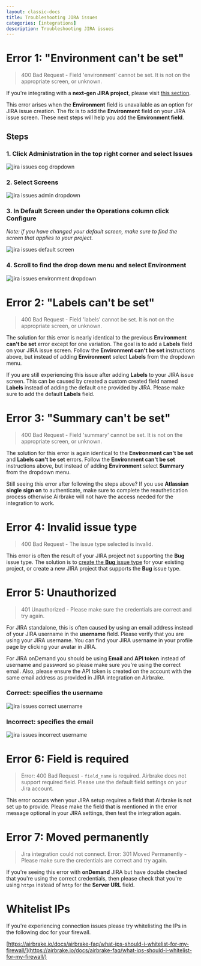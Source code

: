 ```yaml
---
layout: classic-docs
title: Troubleshooting JIRA issues
categories: [integrations]
description: Troubleshooting JIRA issues
---
```


# Error 1: "Environment can't be set"

>400 Bad Request - Field 'environment' cannot be set. It is not on the appropriate screen, or unknown.

If you're integrating with a **next-gen JIRA project**, please visit
[this section](/docs/integrations/jira/#integrating-with-a-next-gen-jira-project).

This error arises when the **Environment** field is unavailable as an option
for JIRA issue creation.
The fix is to add the **Environment** field on your JIRA issue screen. These
next steps will help you add the **Environment field**.

## Steps

### 1. Click **Administration** in the top right corner and select **Issues**

![jira issues cog dropdown](/docs/assets/img/docs/integrations/jira_issues_cog_dropdown.png)

### 2. Select **Screens**

![jira issues admin dropdown](/docs/assets/img/docs/integrations/jira_issues_admin_dropdown.png)

### 3. In **Default Screen** under the **Operations** column click **Configure**
*Note: if you have changed your default screen, make sure to find the screen
that applies to your project.*

![jira issues default screen](/docs/assets/img/docs/integrations/jira_issues_default_screen.png)

### 4. Scroll to find the drop down menu and select **Environment**

![jira issues environment dropdown](/docs/assets/img/docs/integrations/jira_issues_environment_dropdown.png)

# Error 2: "Labels can't be set"

>400 Bad Request - Field 'labels' cannot be set. It is not on the appropriate screen, or unknown.

The solution for this error is nearly identical to the previous **Environment
can't be set** error except for one variation. The goal is to add a **Labels**
field on your JIRA issue screen. Follow the **Environment can't be set**
instructions above, but instead of adding **Environment** select **Labels**
from the dropdown menu.

If you are still experiencing this issue after adding **Labels** to your JIRA
issue screen. This can be caused by created a custom created field named
**Labels** instead of adding the default one provided by JIRA.
Please make sure to add the default **Labels** field.

# Error 3: "Summary can't be set"

>400 Bad Request - Field 'summary' cannot be set. It is not on the appropriate screen, or unknown.

The solution for this error is again identical to the **Environment can't be set**
and **Labels can't be set** errors. Follow the **Environment can't be set**
instructions above, but instead of adding **Environment** select **Summary**
from the dropdown menu.

Still seeing this error after following the steps above? If you use **Atlassian
single sign on** to authenticate, make sure to complete the reauthetication
process otherwise Airbrake will not have the access needed for the integration
to work.

# Error 4: Invalid issue type

>400 Bad Request - The issue type selected is invalid.

This error is often the result of your JIRA project not supporting the
**Bug** issue type.
The solution is to [create the **Bug** issue
type](https://confluence.atlassian.com/jira/defining-issue-type-field-values-185729517.html)
for your existing project, or create a new JIRA project that supports the
**Bug** issue type.

# Error 5: Unauthorized

>401 Unauthorized - Please make sure the credentials are correct and try again.

For JIRA standalone, this is often caused by using an email address instead of
your JIRA username in the **username** field. Please verify that you are using
your JIRA username. You can find your JIRA username in your profile page by
clicking your avatar in JIRA.

For JIRA onDemand you should be using **Email** and **API token** instead of
username and password so please make sure you're using the correct email. Also,
please ensure the API token is created on the account with the same email
address as provided in JIRA integration on Airbrake.

### Correct: specifies the username
![jira issues correct username](/docs/assets/img/docs/integrations/jira_issues_correct_username.png)

### Incorrect: specifies the email
![jira issues incorrect username](/docs/assets/img/docs/integrations/jira_issues_incorrect_username.png)

# Error 6: Field is required

>Error: 400 Bad Request - `field_name` is required. Airbrake does not support required field. Please use the default field settings on your Jira account.

This error occurs when your JIRA setup requires a field that Airbrake is not set
up to provide. Please make the field that is mentioned in the error message
optional in your JIRA settings, then test the integration again.

# Error 7: Moved permanently

>Jira integration could not connect. Error: 301 Moved Permanently - Please make sure the credentials are correct and try again.

If you're seeing this error with **onDemand** JIRA but have double checked that
you're using the correct credentials, then please check that you're using
`https` instead of `http` for the **Server URL** field.

# Whitelist IPs

If you're experiencing connection issues please try whitelisting the IPs in the
following doc for your firewall.

[https://airbrake.io/docs/airbrake-faq/what-ips-should-i-whitelist-for-my-firewall/](https://airbrake.io/docs/airbrake-faq/what-ips-should-i-whitelist-for-my-firewall/)
